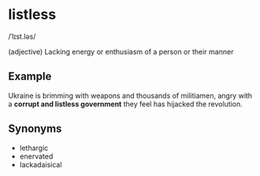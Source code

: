 # listless

/ˈlɪst.ləs/

(adjective) Lacking energy or enthusiasm of a person or their manner

## Example

Ukraine is brimming with weapons and thousands of militiamen, angry with a **corrupt and listless government** they feel has hijacked the revolution.

## Synonyms

+ lethargic
+ enervated
+ lackadaisical
